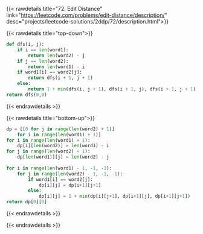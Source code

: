 {{< rawdetails title="72. Edit Distance" link="https://leetcode.com/problems/edit-distance/description/"
	desc="projects/leetcode-solutions/2ddp/72/description.html">}}


{{< rawdetails title="top-down">}}
```python
def dfs(i, j):
	if i == len(word1):
		return len(word2) - j
	if j == len(word2):
		return len(word1) - i
	if word1[i] == word2[j]:
		return dfs(i + 1, j + 1)
	else:
		return 1 + min(dfs(i, j + 1), dfs(i + 1, j), dfs(i + 1, j + 1))
return dfs(0,0)
```
{{< endrawdetails >}}

{{< rawdetails title="bottom-up">}}
```python
dp = [[0 for j in range(len(word2) + 1)] 
	for i in range(len(word1) + 1)]
for i in range(len(word1) + 1):
	dp[i][len(word2)] = len(word1) - i
for j in range(len(word2) + 1):
	dp[len(word1)][j] = len(word2) - j
        
for i in range(len(word1) - 1, -1, -1):
	for j in range(len(word2) - 1, -1, -1):
		if word1[i] == word2[j]:
			dp[i][j] = dp[i+1][j+1]
		else:
			dp[i][j] = 1 + min(dp[i][j+1], dp[i+1][j], dp[i+1][j+1])
return dp[0][0]
```
{{< endrawdetails >}}

{{< endrawdetails >}}
